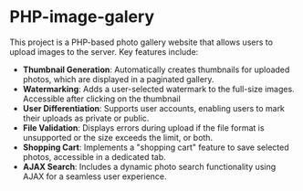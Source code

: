 # PHP-image-galery

This project is a PHP-based photo gallery website that allows users to upload images to the server. Key features include:

- **Thumbnail Generation**: Automatically creates thumbnails for uploaded photos, which are displayed in a paginated gallery.
- **Watermarking**: Adds a user-selected watermark to the full-size images. Accessible after clicking on the thumbnail
- **User Differentiation**: Supports user accounts, enabling users to mark their uploads as private or public.
- **File Validation**: Displays errors during upload if the file format is unsupported or the size exceeds the limit, or both.
- **Shopping Cart**: Implements a "shopping cart" feature to save selected photos, accessible in a dedicated tab.
- **AJAX Search**: Includes a dynamic photo search functionality using AJAX for a seamless user experience.
